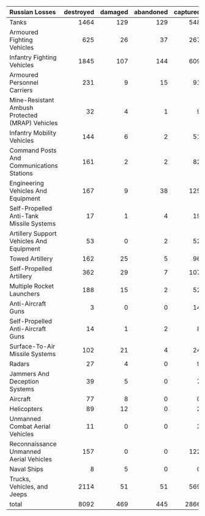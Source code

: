 | Russian Losses                                   |   destroyed |   damaged |   abandoned |   captured |   total |
|:-------------------------------------------------|------------:|----------:|------------:|-----------:|--------:|
| Tanks                                            |        1464 |       129 |         129 |        548 |    2270 |
| Armoured Fighting Vehicles                       |         625 |        26 |          37 |        267 |     955 |
| Infantry Fighting Vehicles                       |        1845 |       107 |         144 |        609 |    2705 |
| Armoured Personnel Carriers                      |         231 |         9 |          15 |         91 |     346 |
| Mine-Resistant Ambush Protected  (MRAP) Vehicles |          32 |         4 |           1 |          9 |      46 |
| Infantry Mobility Vehicles                       |         144 |         6 |           2 |         51 |     203 |
| Command Posts And Communications Stations        |         161 |         2 |           2 |         82 |     247 |
| Engineering Vehicles And Equipment               |         167 |         9 |          38 |        125 |     339 |
| Self-Propelled Anti-Tank Missile Systems         |          17 |         1 |           4 |         19 |      41 |
| Artillery Support Vehicles And Equipment         |          53 |         0 |           2 |         52 |     107 |
| Towed Artillery                                  |         162 |        25 |           5 |         96 |     288 |
| Self-Propelled Artillery                         |         362 |        29 |           7 |        107 |     505 |
| Multiple Rocket Launchers                        |         188 |        15 |           2 |         52 |     257 |
| Anti-Aircraft Guns                               |           3 |         0 |           0 |         14 |      17 |
| Self-Propelled Anti-Aircraft Guns                |          14 |         1 |           2 |          8 |      25 |
| Surface-To-Air Missile Systems                   |         102 |        21 |           4 |         24 |     151 |
| Radars                                           |          27 |         4 |           0 |          9 |      40 |
| Jammers And Deception Systems                    |          39 |         5 |           0 |          7 |      51 |
| Aircraft                                         |          77 |         8 |           0 |          0 |      85 |
| Helicopters                                      |          89 |        12 |           0 |          2 |     103 |
| Unmanned Combat Aerial Vehicles                  |          11 |         0 |           0 |          3 |      14 |
| Reconnaissance Unmanned Aerial Vehicles          |         157 |         0 |           0 |        122 |     279 |
| Naval Ships                                      |           8 |         5 |           0 |          0 |      13 |
| Trucks, Vehicles, and Jeeps                      |        2114 |        51 |          51 |        569 |    2785 |
| total                                            |        8092 |       469 |         445 |       2866 |   11872 |